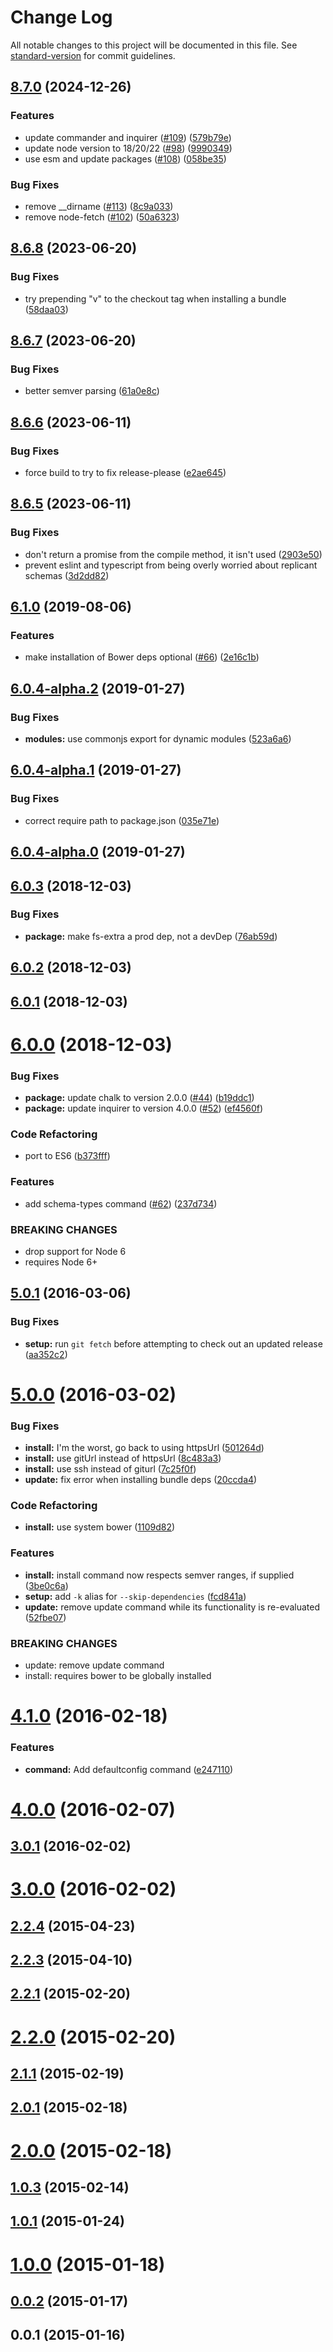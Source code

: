 # Change Log

All notable changes to this project will be documented in this file. See [standard-version](https://github.com/conventional-changelog/standard-version) for commit guidelines.

## [8.7.0](https://github.com/nodecg/nodecg-cli/compare/v8.6.8...v8.7.0) (2024-12-26)


### Features

* update commander and inquirer ([#109](https://github.com/nodecg/nodecg-cli/issues/109)) ([579b79e](https://github.com/nodecg/nodecg-cli/commit/579b79ed255875e76cb06b453a54f150f6f76172))
* update node version to 18/20/22 ([#98](https://github.com/nodecg/nodecg-cli/issues/98)) ([9990349](https://github.com/nodecg/nodecg-cli/commit/999034977350695e4c09fbf12446e900743f81db))
* use esm and update packages ([#108](https://github.com/nodecg/nodecg-cli/issues/108)) ([058be35](https://github.com/nodecg/nodecg-cli/commit/058be35204e48ee989161b96f7cc36b7b5eeb904))


### Bug Fixes

* remove __dirname ([#113](https://github.com/nodecg/nodecg-cli/issues/113)) ([8c9a033](https://github.com/nodecg/nodecg-cli/commit/8c9a033dce5630f6ef0edf5515ffdc8f1f673f6d))
* remove node-fetch ([#102](https://github.com/nodecg/nodecg-cli/issues/102)) ([50a6323](https://github.com/nodecg/nodecg-cli/commit/50a632382fba9a05f087042d78dde09ae3c96997))

## [8.6.8](https://github.com/nodecg/nodecg-cli/compare/v8.6.7...v8.6.8) (2023-06-20)

### Bug Fixes

- try prepending "v" to the checkout tag when installing a bundle ([58daa03](https://github.com/nodecg/nodecg-cli/commit/58daa0336319624f5ec783806d0e8a00f4aefb24))

## [8.6.7](https://github.com/nodecg/nodecg-cli/compare/v8.6.6...v8.6.7) (2023-06-20)

### Bug Fixes

- better semver parsing ([61a0e8c](https://github.com/nodecg/nodecg-cli/commit/61a0e8cdc704bff5c081beffd3f30d76dbf59cbb))

## [8.6.6](https://github.com/nodecg/nodecg-cli/compare/v8.6.5...v8.6.6) (2023-06-11)

### Bug Fixes

- force build to try to fix release-please ([e2ae645](https://github.com/nodecg/nodecg-cli/commit/e2ae6451be408d821d3211fea82ed1a95cf6db89))

## [8.6.5](https://github.com/nodecg/nodecg-cli/compare/v8.6.4...v8.6.5) (2023-06-11)

### Bug Fixes

- don't return a promise from the compile method, it isn't used ([2903e50](https://github.com/nodecg/nodecg-cli/commit/2903e5016a9daa410f3972b7d94873fd9f41adee))
- prevent eslint and typescript from being overly worried about replicant schemas ([3d2dd82](https://github.com/nodecg/nodecg-cli/commit/3d2dd82ea642e5a6e596ff2191577f0dd8424f42))

## [6.1.0](https://github.com/nodecg/nodecg-cli/compare/v6.0.4-alpha.2...v6.1.0) (2019-08-06)

### Features

- make installation of Bower deps optional ([#66](https://github.com/nodecg/nodecg-cli/issues/66)) ([2e16c1b](https://github.com/nodecg/nodecg-cli/commit/2e16c1b))

## [6.0.4-alpha.2](https://github.com/nodecg/nodecg-cli/compare/v6.0.4-alpha.1...v6.0.4-alpha.2) (2019-01-27)

### Bug Fixes

- **modules:** use commonjs export for dynamic modules ([523a6a6](https://github.com/nodecg/nodecg-cli/commit/523a6a6))

<a name="6.0.4-alpha.1"></a>

## [6.0.4-alpha.1](https://github.com/nodecg/nodecg-cli/compare/v6.0.4-alpha.0...v6.0.4-alpha.1) (2019-01-27)

### Bug Fixes

- correct require path to package.json ([035e71e](https://github.com/nodecg/nodecg-cli/commit/035e71e))

<a name="6.0.4-alpha.0"></a>

## [6.0.4-alpha.0](https://github.com/nodecg/nodecg-cli/compare/v6.0.3...v6.0.4-alpha.0) (2019-01-27)

<a name="6.0.3"></a>

## [6.0.3](https://github.com/nodecg/nodecg-cli/compare/v6.0.2...v6.0.3) (2018-12-03)

### Bug Fixes

- **package:** make fs-extra a prod dep, not a devDep ([76ab59d](https://github.com/nodecg/nodecg-cli/commit/76ab59d))

<a name="6.0.2"></a>

## [6.0.2](https://github.com/nodecg/nodecg-cli/compare/v6.0.1...v6.0.2) (2018-12-03)

<a name="6.0.1"></a>

## [6.0.1](https://github.com/nodecg/nodecg-cli/compare/v6.0.0...v6.0.1) (2018-12-03)

<a name="6.0.0"></a>

# [6.0.0](https://github.com/nodecg/nodecg-cli/compare/v5.0.1...v6.0.0) (2018-12-03)

### Bug Fixes

- **package:** update chalk to version 2.0.0 ([#44](https://github.com/nodecg/nodecg-cli/issues/44)) ([b19ddc1](https://github.com/nodecg/nodecg-cli/commit/b19ddc1))
- **package:** update inquirer to version 4.0.0 ([#52](https://github.com/nodecg/nodecg-cli/issues/52)) ([ef4560f](https://github.com/nodecg/nodecg-cli/commit/ef4560f))

### Code Refactoring

- port to ES6 ([b373fff](https://github.com/nodecg/nodecg-cli/commit/b373fff))

### Features

- add schema-types command ([#62](https://github.com/nodecg/nodecg-cli/issues/62)) ([237d734](https://github.com/nodecg/nodecg-cli/commit/237d734))

### BREAKING CHANGES

- drop support for Node 6
- requires Node 6+

<a name="5.0.1"></a>

## [5.0.1](https://github.com/nodecg/nodecg-cli/compare/v5.0.0...v5.0.1) (2016-03-06)

### Bug Fixes

- **setup:** run `git fetch` before attempting to check out an updated release ([aa352c2](https://github.com/nodecg/nodecg-cli/commit/aa352c2))

<a name="5.0.0"></a>

# [5.0.0](https://github.com/nodecg/nodecg-cli/compare/v4.1.0...v5.0.0) (2016-03-02)

### Bug Fixes

- **install:** I'm the worst, go back to using httpsUrl ([501264d](https://github.com/nodecg/nodecg-cli/commit/501264d))
- **install:** use gitUrl instead of httpsUrl ([8c483a3](https://github.com/nodecg/nodecg-cli/commit/8c483a3))
- **install:** use ssh instead of giturl ([7c25f0f](https://github.com/nodecg/nodecg-cli/commit/7c25f0f))
- **update:** fix error when installing bundle deps ([20ccda4](https://github.com/nodecg/nodecg-cli/commit/20ccda4))

### Code Refactoring

- **install:** use system bower ([1109d82](https://github.com/nodecg/nodecg-cli/commit/1109d82))

### Features

- **install:** install command now respects semver ranges, if supplied ([3be0c6a](https://github.com/nodecg/nodecg-cli/commit/3be0c6a))
- **setup:** add `-k` alias for `--skip-dependencies` ([fcd841a](https://github.com/nodecg/nodecg-cli/commit/fcd841a))
- **update:** remove update command while its functionality is re-evaluated ([52fbe07](https://github.com/nodecg/nodecg-cli/commit/52fbe07))

### BREAKING CHANGES

- update: remove update command
- install: requires bower to be globally installed

<a name="4.1.0"></a>

# [4.1.0](https://github.com/nodecg/nodecg-cli/compare/v4.0.0...v4.1.0) (2016-02-18)

### Features

- **command:** Add defaultconfig command ([e247110](https://github.com/nodecg/nodecg-cli/commit/e247110))

<a name="4.0.0"></a>

# [4.0.0](https://github.com/nodecg/nodecg-cli/compare/v3.0.1...v4.0.0) (2016-02-07)

<a name="3.0.1"></a>

## [3.0.1](https://github.com/nodecg/nodecg-cli/compare/v3.0.0...v3.0.1) (2016-02-02)

<a name="3.0.0"></a>

# [3.0.0](https://github.com/nodecg/nodecg-cli/compare/v2.2.4...v3.0.0) (2016-02-02)

<a name="2.2.4"></a>

## [2.2.4](https://github.com/nodecg/nodecg-cli/compare/v2.2.3...v2.2.4) (2015-04-23)

<a name="2.2.3"></a>

## [2.2.3](https://github.com/nodecg/nodecg-cli/compare/v2.2.1...v2.2.3) (2015-04-10)

<a name="2.2.1"></a>

## [2.2.1](https://github.com/nodecg/nodecg-cli/compare/v2.2.0...v2.2.1) (2015-02-20)

<a name="2.2.0"></a>

# [2.2.0](https://github.com/nodecg/nodecg-cli/compare/v2.1.1...v2.2.0) (2015-02-20)

<a name="2.1.1"></a>

## [2.1.1](https://github.com/nodecg/nodecg-cli/compare/v2.1.0...v2.1.1) (2015-02-19)

<a name="2.0.1"></a>

## [2.0.1](https://github.com/nodecg/nodecg-cli/compare/v2.0.0...v2.0.1) (2015-02-18)

<a name="2.0.0"></a>

# [2.0.0](https://github.com/nodecg/nodecg-cli/compare/v1.0.3...v2.0.0) (2015-02-18)

<a name="1.0.3"></a>

## [1.0.3](https://github.com/nodecg/nodecg-cli/compare/v1.0.1...v1.0.3) (2015-02-14)

<a name="1.0.1"></a>

## [1.0.1](https://github.com/nodecg/nodecg-cli/compare/v1.0.0...v1.0.1) (2015-01-24)

<a name="1.0.0"></a>

# [1.0.0](https://github.com/nodecg/nodecg-cli/compare/v0.0.2...v1.0.0) (2015-01-18)

<a name="0.0.2"></a>

## [0.0.2](https://github.com/nodecg/nodecg-cli/compare/v0.0.1...v0.0.2) (2015-01-17)

<a name="0.0.1"></a>

## 0.0.1 (2015-01-16)
